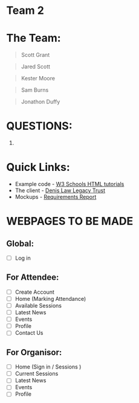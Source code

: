 # Team 2

# The Team:
> Scott Grant

> Jared Scott

> Kester Moore

> Sam Burns

> Jonathon Duffy

# QUESTIONS:
1.

# Quick Links: 
* Example code - [W3 Schools HTML tutorials](https://www.w3schools.com/html/)
* The client - [Denis Law Legacy Trust](https://www.denislawlegacytrust.org/)
* Mockups - [Requirements Report](https://docs.google.com/document/d/1N3Q9gU3oSs_PNoPBmU8NOy4DVx0aPX5LHv_FyO-Ak80/edit?usp=sharing)

# WEBPAGES TO BE MADE

## Global:
- [ ] Log in 
## For Attendee:
- [ ] Create Account
- [ ] Home (Marking Attendance)
- [ ] Available Sessions 
- [ ] Latest News
- [ ] Events
- [ ] Profile 
- [ ] Contact Us 
## For Organisor:
- [ ] Home (Sign in / Sessions )
- [ ] Current Sessions 
- [ ] Latest News
- [ ] Events
- [ ] Profile
